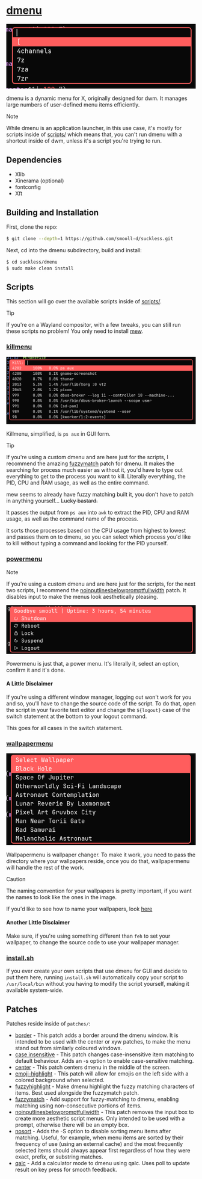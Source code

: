 # [dmenu](https://tools.suckless.org/dmenu)
<p align="center">
    <img src="../assets/dmenu_current_configuration.png" alt="dmenu Showcase">
</p>

dmenu is a dynamic menu for X, originally designed for dwm. It manages large numbers of user-defined menu items efficiently.

>[!NOTE]
>While dmenu is an application launcher, in this use case, it's mostly for scripts inside of [scripts/](https://github.com/smooll-d/suckless/tree/master/dmenu/scripts) which means that, you can't run dmenu with a shortcut inside of dwm, unless it's a script you're trying to run.

## Dependencies

- Xlib
- Xinerama (optional)
- fontconfig
- Xft

## Building and Installation
First, clone the repo:

```bash
$ git clone --depth=1 https://github.com/smooll-d/suckless.git
```

Next, cd into the dmenu subdirectory, build and install:

```bash
$ cd suckless/dmenu
$ sudo make clean install
```

## Scripts
This section will go over the available scripts inside of [scripts/](https://github.com/smooll-d/suckless/tree/master/dmenu/scripts).

>[!TIP]
>If you're on a Wayland compositor, with a few tweaks, you can still run these scripts no problem! You only need to install [mew](https://codeberg.org/unixchad/mew/src/branch/master).

### [killmenu](https://github.com/smooll-d/suckless/blob/master/dmenu/scripts/killmenu.sh)
<p align="center">
    <img src="../assets/killmenu.png" alt="killmenu Showcase">
</p>

Killmenu, simplified, is `ps aux` in GUI form.

>[!TIP]
>If you're using a custom dmenu and are here just for the scripts, I recommend the amazing [fuzzymatch](https://tools.suckless.org/dmenu/patches/fuzzymatch/) patch for dmenu.
>It makes the searching for process much easier as without it, you'd have to type out everything to get to the process you want to kill. Literally everything, the PID, CPU and RAM usage, as well as the entire command.
>
>mew seems to already have fuzzy matching built it, you don't have to patch in anything yourself... ~~Lucky bastard.~~

It passes the output from `ps aux` into `awk` to extract the PID, CPU and RAM usage, as well as the command name of the process.

It sorts those processes based on the CPU usage from highest to lowest and passes them on to dmenu, so you can select which process you'd like to kill without typing a command and looking for the PID yourself.

### [powermenu](https://github.com/smooll-d/suckless/blob/master/dmenu/scripts/powermenu.sh)
>[!NOTE]
>If you're using a custom dmenu and are here just for the scripts, for the next two scripts, I recommend the [noinputlinesbelowpromptfullwidth](https://tools.suckless.org/dmenu/patches/no-input/) patch.
>It disables input to make the menus look aesthetically pleasing.

<p align="center">
    <img src="../assets/powermenu.png" alt="powermenu Showcase">
</p>

Powermenu is just that, a power menu. It's literally it, select an option, confirm it and it's done.

#### A Little Disclaimer
If you're using a different window manager, logging out won't work for you and so, you'll have to change the source code of the script.
To do that, open the script in your favorite text editor and change the `${logout}` case of the switch statement at the bottom to your
logout command.

This goes for all cases in the switch statement.

### [wallpapermenu](https://github.com/smooll-d/suckless/blob/master/dmenu/scripts/wallpapermenu.sh)
<p align="center">
    <img src="../assets/wallpapermenu.png" alt="powermenu Showcase">
</p>

Wallpapermenu is wallpaper changer. To make it work, you need to pass the directory where your wallpapers reside, once you do that,
wallpapermenu will handle the rest of the work.

>[!CAUTION]
>The naming convention for your wallpapers is pretty important, if you want the names to look like the ones in the image.
>
>If you'd like to see how to name your wallpapers, look [here](https://github.com/smooll-d/dotfiles/tree/master/home/wallpapers)

#### Another Little Disclaimer
Make sure, if you're using something different than `feh` to set your wallpaper, to change the source code to use your wallpaper manager.

### [install.sh](https://github.com/smooll-d/suckless/blob/master/dmenu/scripts/install.sh)
If you ever create your own scripts that use dmenu for GUI and decide to put them here, running `install.sh` will automatically
copy your script to `/usr/local/bin` without you having to modify the script yourself, making it available system-wide.

## Patches
Patches reside inside of `patches/`:

- [border](https://tools.suckless.org/dmenu/patches/border/) - This patch adds a border around the dmenu window. It is intended to be used with the center or xyw patches, to make the menu stand out from similarly coloured windows.
- [case insensitive](https://tools.suckless.org/dmenu/patches/case-insensitive/) - This patch changes case-insensitive item matching to default behaviour. Adds an -s option to enable case-sensitive matching.
- [center](https://tools.suckless.org/dmenu/patches/center/) - This patch centers dmenu in the middle of the screen.
- [emoji-highlight](https://tools.suckless.org/dmenu/patches/emoji-highlight/) - This patch will allow for emojis on the left side with a colored background when selected.
- [fuzzyhighlight](https://tools.suckless.org/dmenu/patches/fuzzyhighlight/) - Make dmenu highlight the fuzzy matching characters of items. Best used alongside the fuzzymatch patch.
- [fuzzymatch](https://tools.suckless.org/dmenu/patches/fuzzymatch/) - Add support for fuzzy-matching to dmenu, enabling matching using non-consecutive portions of items.
- [noinputlinesbelowpromptfullwidth](https://tools.suckless.org/dmenu/patches/no-input/) - This patch removes the input box to create more aesthetic script menus. Only intended to be used with a prompt, otherwise there will be an empty box.
- [nosort](https://tools.suckless.org/dmenu/patches/no-sort/) - Adds the -S option to disable sorting menu items after matching. Useful, for example, when menu items are sorted by their frequency of use (using an external cache) and the most frequently selected items should always appear first regardless of how they were exact, prefix, or substring matches.
- [qalc](https://tools.suckless.org/dmenu/patches/qalc/) - Add a calculator mode to dmenu using qalc. Uses poll to update result on key press for smooth feedback.

